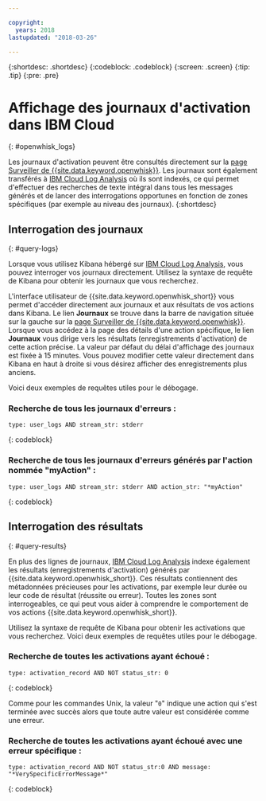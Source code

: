 ```yaml
---

copyright:
  years: 2018
lastupdated: "2018-03-26"

---
```


{:shortdesc: .shortdesc}
{:codeblock: .codeblock}
{:screen: .screen}
{:tip: .tip}
{:pre: .pre}

# Affichage des journaux d'activation dans IBM Cloud
{: #openwhisk_logs}

Les journaux d'activation peuvent être consultés directement sur la [page Surveiller de {{site.data.keyword.openwhisk}}](https://console.bluemix.net/openwhisk/dashboard/). Les journaux sont également transférés à [IBM Cloud Log Analysis](https://console.bluemix.net/docs/services/CloudLogAnalysis/kibana/analyzing_logs_Kibana.html#analyzing_logs_Kibana) où ils sont indexés, ce qui permet d'effectuer des recherches de texte intégral dans tous les messages générés et de lancer des interrogations opportunes en fonction de zones spécifiques (par exemple au niveau des journaux).
{:shortdesc}

## Interrogation des journaux
{: #query-logs}

Lorsque vous utilisez Kibana hébergé sur [IBM Cloud Log Analysis](https://console.bluemix.net/docs/services/CloudLogAnalysis/kibana/analyzing_logs_Kibana.html#analyzing_logs_Kibana), vous pouvez interroger vos journaux directement. Utilisez la syntaxe de requête de Kibana pour obtenir les journaux que vous recherchez.

L'interface utilisateur de {{site.data.keyword.openwhisk_short}} vous permet d'accéder directement aux journaux et aux résultats de vos actions dans Kibana. Le lien **Journaux** se trouve dans la barre de navigation située sur la gauche sur la [page Surveiller de {{site.data.keyword.openwhisk}}](https://console.bluemix.net/openwhisk/dashboard/). Lorsque vous accédez à la page des détails d'une action spécifique, le lien **Journaux** vous dirige vers les résultats (enregistrements d'activation) de cette action précise. La valeur par défaut du délai d'affichage des journaux est fixée à 15 minutes. Vous pouvez modifier cette valeur directement dans Kibana en haut à droite si vous désirez afficher des enregistrements plus anciens.

Voici deux exemples de requêtes utiles pour le débogage.

### Recherche de tous les journaux d'erreurs :
```
type: user_logs AND stream_str: stderr
```
{: codeblock}

### Recherche de tous les journaux d'erreurs générés par l'action nommée "myAction" :
```
type: user_logs AND stream_str: stderr AND action_str: "*myAction"
```
{: codeblock}

## Interrogation des résultats
{: #query-results}

En plus des lignes de journaux, [IBM Cloud Log Analysis](https://console.bluemix.net/docs/services/CloudLogAnalysis/kibana/analyzing_logs_Kibana.html#analyzing_logs_Kibana) indexe également les résultats (enregistrements d'activation) générés par {{site.data.keyword.openwhisk_short}}. Ces résultats contiennent des métadonnées précieuses pour les activations, par exemple leur durée ou leur code de résultat (réussite ou erreur). Toutes les zones sont interrogeables, ce qui peut vous aider à comprendre le comportement de vos actions {{site.data.keyword.openwhisk_short}}.

Utilisez la syntaxe de requête de Kibana pour obtenir les activations que vous recherchez. Voici deux exemples de requêtes utiles pour le débogage.

### Recherche de toutes les activations ayant échoué :
```
type: activation_record AND NOT status_str: 0
```
{: codeblock}

Comme pour les commandes Unix, la valeur "`0`" indique une action qui s'est terminée avec succès alors que toute autre valeur est considérée comme une erreur.

<!--
### Finding all activations that took longer than 30 seconds:

```
type: activation_record AND duration > 30000
```

Duration is in milliseconds.
-->

### Recherche de toutes les activations ayant échoué avec une erreur spécifique :
```
type: activation_record AND NOT status_str:0 AND message: "*VerySpecificErrorMessage*"
```
{: codeblock}
